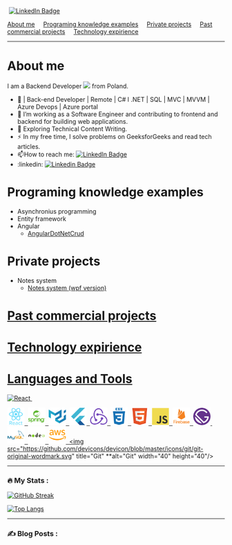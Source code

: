 <!-- https://gerrit.googlesource.com/gitiles/+/refs/tags/v0.2/Documentation/markdown.md>


<!-- social media -->
<div id="header" align="left">
  <img src="https://komarev.com/ghpvc/?username=pawelfluder&style=flat-square&color=blue" alt=""/>
  <a href="https://www.linkedin.com/in/pawe%C5%82-fluder-840660155">
    <img src="https://img.shields.io/badge/LinkedIn-blue?style=for-the-badge&logo=linkedin&logoColor=white" alt="LinkedIn Badge"/>
  </a>
</div>
<!-- social media -->


<!-- anchor links>
<!-- anchor links that jump down to different sections-->
<!-- https://github.com/fefong/markdown_readme/blob/master/README.md -->
<!-- https://gerrit.googlesource.com/gitiles/+/refs/tags/v0.2/Documentation/markdown.md#Tables -->
[About me](#about-me)&nbsp;&nbsp;&nbsp;&nbsp;&nbsp;[Programing knowledge examples](#programing-knowledge-examples)&nbsp;&nbsp;&nbsp;&nbsp;&nbsp;[Private projects](#private-projects)&nbsp;&nbsp;&nbsp;&nbsp;&nbsp;[Past commercial projects](#past-commercial-projects)&nbsp;&nbsp;&nbsp;&nbsp;&nbsp;[Technology expirience](#technology-expirience)
<!-- anchor links-->


<!-- breaking line -->
---
<!-- breaking line -->


<!-- about me -->
# About me
I am a Backend Developer <img src="https://media.giphy.com/media/WUlplcMpOCEmTGBtBW/giphy.gif" width="30"> from Poland.
- 🐜 | Back-end Developer | Remote | C# l .NET | SQL | MVC | MVVM | Azure Devops | Azure portal
- :telescope: I’m working as a Software Engineer and contributing to frontend and backend for building web applications.
- :seedling: Exploring Technical Content Writing.
- :zap: In my free time, I solve problems on GeeksforGeeks and read tech articles.
- :mailbox:How to reach me: <a href="https://www.linkedin.com/in/pawe%C5%82-fluder-840660155">
    <img src="https://img.shields.io/badge/LinkedIn-blue?style=for-the-badge&logo=linkedin&logoColor=white" alt="LinkedIn Badge"/>
  </a>
- :linkedin: [![Linkedin Badge](https://img.shields.io/badge/-kakbar-blue?style=flat&logo=Linkedin&logoColor=white)](https://www.linkedin.com/in/pawe%C5%82-fluder-840660155)
<!-- about me -->


<!-- knowledge -->
# Programing knowledge examples
  - Asynchronius programming
  - Entity framework
  - Angular
    - <a href="https://github.com/pawelfluder/AngularDotNetCrud.git">AngularDotNetCrud</a>

<!-- knowledge -->


<!-- Private projects -->
# Private projects
- Notes system
  - <a href="https://github.com/pawelfluder/NotesSystem/tree/main/03_projects">Notes system (wpf version)
<!-- Private projects -->


<!-- Past commercial projects -->
# Past commercial projects
<!-- Past commercial projects -->


<!-- Technology expirience -->
# Technology expirience
<!-- Technology expirience -->

<!-- Technology expirience -->
# Languages and Tools

<div>
  <img src="https://cdn.jsdelivr.net/gh/devicons/devicon/icons/csharp/csharp-original.svg" title="csharp" alt="React" width="40" height="40"/>&nbsp;

  <img src="https://github.com/devicons/devicon/blob/master/icons/react/react-original-wordmark.svg" title="React" alt="React" width="40" height="40"/>&nbsp;
  <img src="https://github.com/devicons/devicon/blob/master/icons/spring/spring-original-wordmark.svg" title="Spring" alt="Spring" width="40" height="40"/>&nbsp;
  <img src="https://github.com/devicons/devicon/blob/master/icons/materialui/materialui-original.svg" title="Material UI" alt="Material UI" width="40" height="40"/>&nbsp;
  <img src="https://github.com/devicons/devicon/blob/master/icons/flutter/flutter-original.svg" title="Flutter" alt="Flutter" width="40" height="40"/>&nbsp;
  <img src="https://github.com/devicons/devicon/blob/master/icons/redux/redux-original.svg" title="Redux" alt="Redux " width="40" height="40"/>&nbsp;
  <img src="https://github.com/devicons/devicon/blob/master/icons/css3/css3-plain-wordmark.svg"  title="CSS3" alt="CSS" width="40" height="40"/>&nbsp;
  <img src="https://github.com/devicons/devicon/blob/master/icons/html5/html5-original.svg" title="HTML5" alt="HTML" width="40" height="40"/>&nbsp;
  <img src="https://github.com/devicons/devicon/blob/master/icons/javascript/javascript-original.svg" title="JavaScript" alt="JavaScript" width="40" height="40"/>&nbsp;
  <img src="https://github.com/devicons/devicon/blob/master/icons/firebase/firebase-plain-wordmark.svg" title="Firebase" alt="Firebase" width="40" height="40"/>&nbsp;
  <img src="https://github.com/devicons/devicon/blob/master/icons/gatsby/gatsby-original.svg" title="Gatsby"  alt="Gatsby" width="40" height="40"/>&nbsp;
  <img src="https://github.com/devicons/devicon/blob/master/icons/mysql/mysql-original-wordmark.svg" title="MySQL"  alt="MySQL" width="40" height="40"/>&nbsp;
  <img src="https://github.com/devicons/devicon/blob/master/icons/nodejs/nodejs-original-wordmark.svg" title="NodeJS" alt="NodeJS" width="40" height="40"/>&nbsp;
  <img src="https://github.com/devicons/devicon/blob/master/icons/amazonwebservices/amazonwebservices-plain-wordmark.svg" title="AWS" alt="AWS" width="40" height="40"/>&nbsp;
  <img src="https://github.com/devicons/devicon/blob/master/icons/git/git-original-wordmark.svg" title="Git" **alt="Git" width="40" height="40"/>
</div>


---

### :fire: My Stats :


[![GitHub Streak](http://github-readme-streak-stats.herokuapp.com?user=pawelfluder&theme=dark&background=000000)](https://git.io/streak-stats)

[![Top Langs](https://github-readme-stats.vercel.app/api/top-langs/?username=pawelfluder&layout=compact&theme=vision-friendly-dark)](https://github.com/anuraghazra/github-readme-stats)

---

### :writing_hand: Blog Posts :

<!-- BLOG-POST-LIST:START -->
<!-- BLOG-POST-LIST:END -->


<!-- gif; coding from home
<div id="header" align="center">
  <img src="https://media.giphy.com/media/M9gbBd9nbDrOTu1Mqx/giphy.gif" width="100"/>
</div>
-->

<!-- social media
<a href="your-youtube-URL">
  <img src="https://img.shields.io/badge/YouTube-red?style=for-the-badge&logo=youtube&logoColor=white" alt="Youtube Badge"/>
</a>
<a href="your-twitter-URL">
  <img src="https://img.shields.io/badge/Twitter-blue?style=for-the-badge&logo=twitter&logoColor=white" alt="Twitter Badge"/>
</a>
-->

<!-- gif; big animation with two monitors
<div align="center">
  <img src="https://media.giphy.com/media/dWesBcTLavkZuG35MI/giphy.gif" width="600" height="300"/>
</div>
-->

<!-- gif; big animation with two monitors
<div id="header" align="center">
  <h1>
    hey there two
    <img src="https://media.giphy.com/media/hvRJCLFzcasrR4ia7z/giphy.gif" width="30px"/>
  </h1>
</div>
-->

<!-- emoticons
:woman_technologist:
:hammer_and_wrench:
-->
